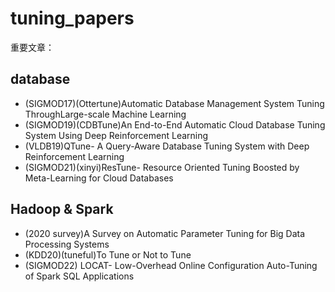 # tuning_papers

重要文章：

## database
+ (SIGMOD17)(Ottertune)Automatic Database Management System Tuning ThroughLarge-scale Machine Learning
+ (SIGMOD19)(CDBTune)An End-to-End Automatic Cloud Database Tuning System Using Deep Reinforcement Learning
+ (VLDB19)QTune- A Query-Aware Database Tuning System with Deep Reinforcement Learning
+ (SIGMOD21)(xinyi)ResTune- Resource Oriented Tuning Boosted by Meta-Learning for Cloud Databases

## Hadoop & Spark
+ (2020 survey)A Survey on Automatic Parameter Tuning for Big Data Processing Systems
+ (KDD20)(tuneful)To Tune or Not to Tune
+ (SIGMOD22) LOCAT- Low-Overhead Online Configuration Auto-Tuning of Spark SQL Applications
